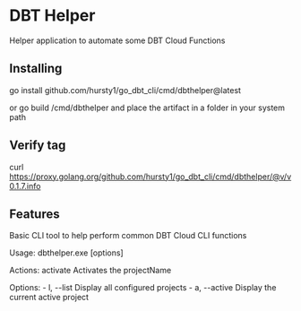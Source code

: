 # DBT Helper

Helper application to automate some DBT Cloud Functions

## Installing

go install github.com/hursty1/go_dbt_cli/cmd/dbthelper@latest

or 
go build /cmd/dbthelper
and place the artifact in a folder in your system path

## Verify tag
curl https://proxy.golang.org/github.com/hursty1/go_dbt_cli/cmd/dbthelper/@v/v0.1.7.info

## Features

Basic CLI tool to help perform common DBT Cloud CLI functions

Usage: dbthelper.exe [options] <action> <projectName>

Actions:
    activate        Activates the projectName

Options:
    - l, --list     Display all configured projects
    - a, --active   Display the current active project